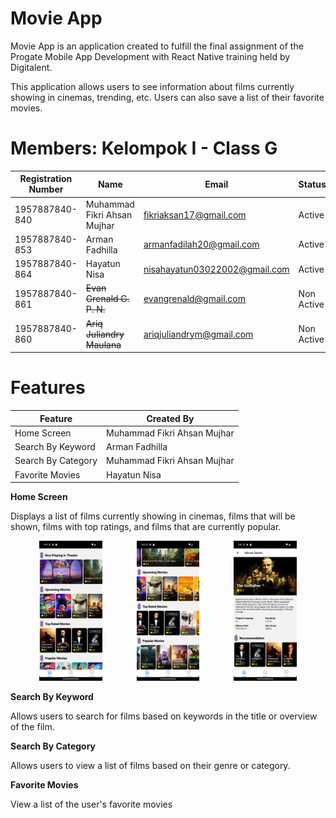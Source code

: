 # Movie App

Movie App is an application created to fulfill the final assignment of the Progate Mobile App Development with React Native training held by Digitalent.

This application allows users to see information about films currently showing in cinemas, trending, etc. Users can also save a list of their favorite movies.

# Members: Kelompok I - Class G

| Registration Number | Name                        | Email                         | Status     |
| ------------------- | --------------------------- | ----------------------------- | ---------- |
| 1957887840-840      | Muhammad Fikri Ahsan Mujhar | fikriaksan17@gmail.com        | Active     |
| 1957887840-853      | Arman Fadhilla              | armanfadilah20@gmail.com      | Active     |
| 1957887840-864      | Hayatun Nisa                | nisahayatun03022002@gmail.com | Active     |
| 1957887840-861      | ~~Evan Grenald G. P. N.~~   | evangrenald@gmail.com         | Non Active |
| 1957887840-860      | ~~Ariq Juliandry Maulana~~  | ariqjuliandrym@gmail.com      | Non Active |

# Features

| Feature            | Created By                  |
| ------------------ | --------------------------- |
| Home Screen        | Muhammad Fikri Ahsan Mujhar |
| Search By Keyword  | Arman Fadhilla              |
| Search By Category | Muhammad Fikri Ahsan Mujhar |
| Favorite Movies    | Hayatun Nisa                |

**Home Screen**

Displays a list of films currently showing in cinemas, films that will be shown, films with top ratings, and films that are currently popular.

<p align="center">
  <img src="assets/img-preview/home-page/home-1.png" width="20%" style="margin-right: 10%;">
  <img src="assets/img-preview/home-page/home-2.png" width="20%" style="margin-right: 10%;">
  <img src="assets/img-preview/home-page/home-3.png" width="20%">
</p>

**Search By Keyword**

Allows users to search for films based on keywords in the title or overview of the film.

**Search By Category**

Allows users to view a list of films based on their genre or category.

**Favorite Movies**

View a list of the user's favorite movies
